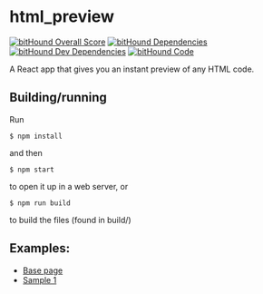 # html_preview
[![bitHound Overall Score](https://www.bithound.io/github/henderea/html_preview/badges/score.svg)](https://www.bithound.io/github/henderea/html_preview)
[![bitHound Dependencies](https://www.bithound.io/github/henderea/html_preview/badges/dependencies.svg)](https://www.bithound.io/github/henderea/html_preview/master/dependencies/npm)
[![bitHound Dev Dependencies](https://www.bithound.io/github/henderea/html_preview/badges/devDependencies.svg)](https://www.bithound.io/github/henderea/html_preview/master/dependencies/npm)
[![bitHound Code](https://www.bithound.io/github/henderea/html_preview/badges/code.svg)](https://www.bithound.io/github/henderea/html_preview)

A React app that gives you an instant preview of any HTML code.

## Building/running
Run
```shell
$ npm install
```
and then
```shell
$ npm start
```
to open it up in a web server, or
```shell
$ npm run build
```
to build the files (found in build/)

## Examples:

* [Base page](https://static.henderea.com/html_preview/)
* [Sample 1](https://static.henderea.com/html_preview/?content=DwEwlgbgBAzgLgTwDYFMC8AiOKAecC0AhkmAOYB2AXFAMYrnYBOA3BgHwBQoksiqmAB0Ihw5UpQBMABgE5mAW0KNSYKjLkAjAPaMQKRtQCM6qFoCucGCjjNwMAUkIJKqkuRT4NSLTQDWzLQh9ADNvAHdKAAswEXpWTm5oeGR0DCERVXF1BSUVNVkc5VVPLTg4LXkjKWztXX0q2ShVKxs7BycXcjcPLx9%2FMJi4SMoAVkMJAsiUMki4UfGCwJDwqJi9cniucCS%2BVMUi%2FLl00SyCtsdnV1Ue7z9mAZAh%2BYm5KZm5sZeAoMZQrQjorENuxgGB5KRYIwaJgAPRgwikFAwOE0LTkACCwWCqjAiAAdAIxBgoA8hphPsS3qRZuTxsTkvw0sITpRsvs8qzWFAYWxgDDtgl%2BZBBQKuEKIGwgA%3D)